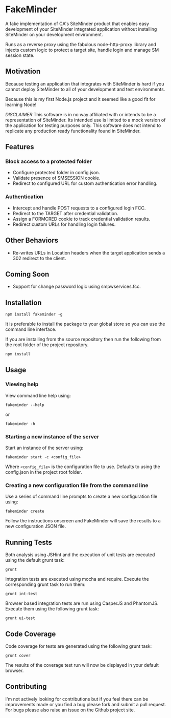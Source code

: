 # FakeMinder

A fake implementation of CA's SiteMinder product that enables easy development of your SiteMinder integrated application without installing SiteMinder on your development environment.

Runs as a reverse proxy using the fabulous node-http-proxy library and injects custom logic to protect a target site, handle login and manage SM session state.

## Motivation

Because testing an application that integrates with SiteMinder is hard if you cannot deploy SiteMinder to all of your development and test environments.

Because this is my first Node.js project and it seemed like a good fit for learning Node!

*DISCLAIMER*
This software is in no way affiliated with or intends to be a representation of SiteMinder. Its intended use is limited to a mock version of the application for testing purposes only. This software does not intend to replicate any production ready functionality found in SiteMinder.

## Features

### Block access to a protected folder

- Configure protected folder in config.json.
- Validate presence of SMSESSION cookie.
- Redirect to configured URL for custom authentication error handling.

### Authentication

- Intercept and handle POST requests to a configured login FCC.
- Redirect to the TARGET after credential validation.
- Assign a FORMCRED cookie to track credential validation results.
- Redirect custom URLs for handling login failures.

## Other Behaviors

- Re-writes URLs in Location headers when the target application sends a 302 redirect to the client.

## Coming Soon

- Support for change password logic using smpwservices.fcc.

## Installation

`npm install fakeminder -g`

It is preferable to install the package to your global store so you can use the command line interface.

If you are installing from the source repository then run the following from the root folder of the project repository.

`npm install`

## Usage

### Viewing help

View command line help using:

`fakeminder --help`

or

`fakeminder -h`

### Starting a new instance of the server

Start an instance of the server using:

`fakeminder start -c <config_file>`

Where `<config_file>` is the configuration file to use. Defaults to using the config.json in the project root folder.

### Creating a new configuration file from the command line

Use a series of command line prompts to create a new configuration file using:

`fakeminder create`

Follow the instructions onscreen and FakeMinder will save the results to a new configuration JSON file.

## Running Tests

Both analysis using JSHint and the execution of unit tests are executed using the default grunt task:

`grunt`

Integration tests are executed using mocha and require. Execute the corresponding grunt task to run them:

`grunt int-test`

Browser based integration tests are run using CasperJS and PhantomJS. Execute them using the following grunt task:

`grunt ui-test`

## Code Coverage

Code coverage for tests are generated using the following grunt task:

`grunt cover`

The results of the coverage test run will now be displayed in your default browser.

## Contributing

I'm not actively looking for contributions but if you feel there can be improvements made or you find  a bug please fork and submit a pull request. For bugs please also raise an issue on the Github project site.
